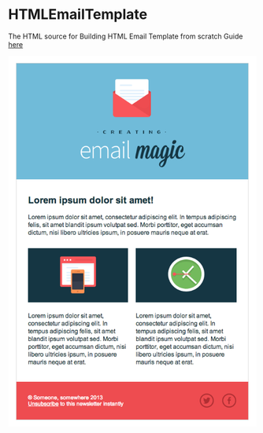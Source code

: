 # HTMLEmailTemplate
The HTML source for Building HTML Email Template from scratch Guide [here](https://github.com/phucledien/LamChuHTMLEmail/blob/master/Part2-XayDungTuDau.md)

![example](https://github.com/phucledien/LamChuHTMLEmail/blob/master/images/part2/email-buil-final.png)
